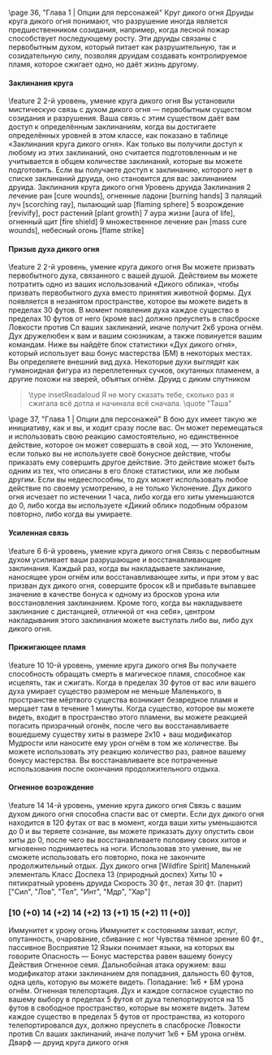 
\page 36, "Глава 1 | Опции для персонажей"
Круг дикого огня
Друиды круга дикого огня понимают, что разрушение иногда является предшественником созидания, например, когда лесной пожар способствует последующему росту. Эти друиды связаны с первобытным духом, который питает как разрушительную, так и созидательную силу, позволяя друидам создавать контролируемое пламя, которое сжигает одно, но даёт жизнь другому.
#### Заклинания круга
\feature 2
2-й уровень, умение круга дикого огня
Вы установили мистическую связь с духом дикого огня — первобытным существом созидания и разрушения. Ваша связь с этим существом даёт вам доступ к определённым заклинаниям, когда вы достигаете определённых уровней в этом классе, как показано в таблице «Заклинания круга дикого огня».
Как только вы получили доступ к любому из этих заклинаний, оно считается подготовленным и не учитывается в общем количестве заклинаний, которые вы можете подготовить. Если вы получаете доступ к заклинанию, которого нет в списке заклинаний друида, оно становится для вас заклинанием друида.
Заклинания круга дикого огня
Уровень друида Заклинания
2 лечение ран [cure wounds], огненные ладони
[burning hands]
3 палящий луч [scorching ray], пылающий шар
[flaming sphere]
5 возрождение [revivify], рост растений [plant growth]
7 аура жизни [aura of life], огненный щит [fire shield]
9 множественное лечение ран [mass cure wounds], небесный огонь [flame strike]
#### Призыв духа дикого огня
\feature 2
2-й уровень, умение круга дикого огня
Вы можете призвать первобытного духа, связанного с вашей душой. Действием вы можете потратить одно из ваших использований «Дикого облика», чтобы призвать первобытного духа вместо принятия животной формы.
Дух появляется в незанятом пространстве, которое вы можете видеть в пределах 30 футов. В момент появления духа каждое существо в пределах
10 футов от него (кроме вас) должно преуспеть в спасброске Ловкости против Сл ваших заклинаний, иначе получит 2к6 урона огнём.
Дух дружелюбен к вам и вашим союзникам, а также повинуется вашим командам. Ниже вы найдёте блок статистики «Дух дикого огня», который использует ваш бонус мастерства (БМ) в некоторых местах. Вы определяете внешний вид духа. Некоторые духи выглядят как гуманоидная фигура из переплетенных сучков, окутанных пламенем, а другие похожи на зверей, объятых огнём.
Друид с диким спутником
> \type insetReadaloud
> Я не могу сказать тебе, сколько раз я сжигала всё дотла и начинала всё сначала.
> \quote "Таша"

\page 37, "Глава 1 | Опции для персонажей"
В бою дух имеет такую же инициативу, как и вы, и ходит сразу после вас. Он может перемещаться и использовать свою реакцию самостоятельно, но единственное действие, которое он может совершать в свой ход, — это Уклонение, если только вы не используете своё бонусное действие, чтобы приказать ему совершить другое действие. Это действие может быть одним из тех, что описаны в его блоке статистики, или же любым другим. Если вы недееспособны, то дух может использовать любое действие по своему усмотрению, а не только
Уклонение.
Дух дикого огня исчезает по истечении 1 часа, либо когда его хиты уменьшаются до 0, либо когда вы используете «Дикий облик» подобным образом повторно, либо когда вы умираете.
#### Усиленная связь
\feature 6
6-й уровень, умение круга дикого огня
Связь с первобытным духом усиливает ваши разрушающие и восстанавливающие заклинания.
Каждый раз, когда вы накладываете заклинание, наносящее урон огнём или восстанавливающее хиты, и при этом у вас призван дух дикого огня, совершите бросок к8 и прибавьте выпавшее значение в качестве бонуса к одному из бросков урона или восстановления заклинанием.
Кроме того, когда вы накладываете заклинание с дистанцией, отличной от «на себя», центром накладывания этого заклинания можете выступать либо вы, либо дух дикого огня.
#### Прижигающее пламя
\feature 10
10-й уровень, умение круга дикого огня
Вы получаете способность обращать смерть в магическое пламя, способное как исцелять, так и сжигать. Когда в пределах 30 футов от вас или вашего духа умирает существо размером не меньше
Маленького, в пространстве мёртвого существа возникает безвредное пламя и мерцает там в течение 1 минуты. Когда существо, которое вы можете видеть, входит в пространство этого пламени, вы можете реакцией погасить призрачный огонёк, после чего вы восстанавливаете вошедшему существу хиты в размере 2к10 + ваш модификатор Мудрости или наносите ему урон огнём в том же количестве.
Вы можете использовать эту реакцию количество раз, равное вашему бонусу мастерства. Вы восстанавливаете все потраченные использования после окончания продолжительного отдыха.
#### Огненное возрождение
\feature 14
14-й уровень, умение круга дикого огня
Связь с вашим духом дикого огня способна спасти вас от смерти. Если дух дикого огня находится в 120 футах от вас в момент, когда ваши хиты уменьшаются до 0 и вы теряете сознание, вы можете приказать духу опустить свои хиты до 0,
после чего вы восстанавливаете половину своих хитов и мгновенно поднимаетесь на ноги.
Использовав это умение, вы не сможете использовать его повторно, пока не закончите продолжительный отдых.
Дух дикого огня
[Wildfire Spirit]
Маленький элементаль
Класс Доспеха 13 (природный доспех)
Хиты 10 + пятикратный уровень друида
Скорость 30 фт., летая 30 фт. (парит)
["Сил", "Лов", "Тел", "Инт", "Мдр", "Хар"]

### [10 (+0) 14 (+2) 14 (+2) 13 (+1) 15 (+2) 11 (+0)]
Иммунитет к урону огонь
Иммунитет к состояниям захват, испуг, опутанность, очарование, сбивание с ног
Чувства тёмное зрение 60 фт., пассивное Восприятие 12
Языки понимает языки, на которых вы говорите
Опасность —
Бонус мастерства равен вашему бонусу
Действия
Огненное семя. Дальнобойная атака оружием: ваш модификатор атаки заклинанием для попадания, дальность 60
футов, одна цель, которую вы можете видеть. Попадание:
1к6 + БМ урона огнём.
Огненная телепортация. Дух и каждое согласное существо по вашему выбору в пределах 5 футов от духа телепортируются на 15 футов в свободное пространство, которые вы можете видеть. Затем каждое существо в пределах 5 футов от пространства, из которого телепортировался дух, должно преуспеть в спасброске Ловкости против Сл ваших заклинаний, иначе получит 1к6 + БМ урона огнём.
Дварф — друид круга дикого огня
